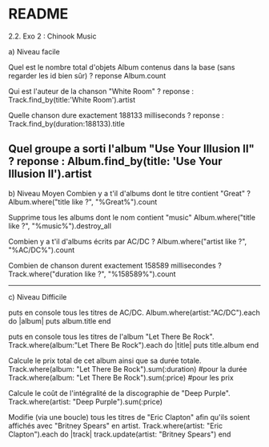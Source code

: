 # README
2.2. Exo 2 : Chinook Music  

a) Niveau facile

Quel est le nombre total d'objets Album contenus dans la base (sans regarder les id bien sûr) ?
 reponse 
Album.count

Qui est l'auteur de la chanson "White Room" ?
 reponse :
 Track.find_by(title:'White Room').artist
 

Quelle chanson dure exactement 188133 milliseconds ?
reponse :
Track.find_by(duration:188133).title


Quel groupe a sorti l'album "Use Your Illusion II" ?
reponse :
Album.find_by(title: 'Use Your Illusion II').artist
----------------------------------------------------------

b) Niveau Moyen
Combien y a t'il d'albums dont le titre contient "Great" ? 
Album.where("title like ?", "%Great%").count


Supprime tous les albums dont le nom contient "music"
Album.where("title like ?", "%music%").destroy_all


Combien y a t'il d'albums écrits par AC/DC ?
Album.where("artist like ?", "%AC/DC%").count

Combien de chanson durent exactement 158589 millisecondes ?
Track.where("duration like ?", "%158589%").count

----------------------------------------------------------
c) Niveau Difficile

puts en console tous les titres de AC/DC.
Album.where(artist:"AC/DC").each do |album|
    puts album.title
    end
 

puts en console tous les titres de l'album "Let There Be Rock".
Track.where(album:"Let There Be Rock").each do |title|
puts title.album
end

Calcule le prix total de cet album ainsi que sa durée totale.
Track.where(album: "Let There Be Rock").sum(:duration) #pour la durée
Track.where(album: "Let There Be Rock").sum(:price) #pour les prix

Calcule le coût de l'intégralité de la discographie de "Deep Purple".
Track.where(artist: "Deep Purple").sum(:price)

Modifie (via une boucle) tous les titres de "Eric Clapton" afin qu'ils soient affichés avec "Britney Spears" en artist.
Track.where(artist: "Eric Clapton").each do |track|
track.update(artist: "Britney Spears")
end
